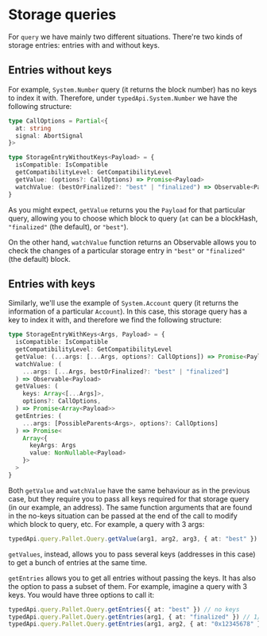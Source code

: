 # Storage queries

For `query` we have mainly two different situations. There're two kinds of storage entries: entries with and without keys.

## Entries without keys

For example, `System.Number` query (it returns the block number) has no keys to index it with. Therefore, under `typedApi.System.Number` we have the following structure:

```ts
type CallOptions = Partial<{
  at: string
  signal: AbortSignal
}>

type StorageEntryWithoutKeys<Payload> = {
  isCompatible: IsCompatible
  getCompatibilityLevel: GetCompatibilityLevel
  getValue: (options?: CallOptions) => Promise<Payload>
  watchValue: (bestOrFinalized?: "best" | "finalized") => Observable<Payload>
}
```

As you might expect, `getValue` returns you the `Payload` for that particular query, allowing you to choose which block to query (`at` can be a blockHash, `"finalized"` (the default), or `"best"`).

On the other hand, `watchValue` function returns an Observable allows you to check the changes of a particular storage entry in `"best"` or `"finalized"` (the default) block.

## Entries with keys

Similarly, we'll use the example of `System.Account` query (it returns the information of a particular `Account`). In this case, this storage query has a key to index it with, and therefore we find the following structure:

```ts
type StorageEntryWithKeys<Args, Payload> = {
  isCompatible: IsCompatible
  getCompatibilityLevel: GetCompatibilityLevel
  getValue: (...args: [...Args, options?: CallOptions]) => Promise<Payload>
  watchValue: (
    ...args: [...Args, bestOrFinalized?: "best" | "finalized"]
  ) => Observable<Payload>
  getValues: (
    keys: Array<[...Args]>,
    options?: CallOptions,
  ) => Promise<Array<Payload>>
  getEntries: (
    ...args: [PossibleParents<Args>, options?: CallOptions]
  ) => Promise<
    Array<{
      keyArgs: Args
      value: NonNullable<Payload>
    }>
  >
}
```

Both `getValue` and `watchValue` have the same behaviour as in the previous case, but they require you to pass all keys required for that storage query (in our example, an address). The same function arguments that are found in the no-keys situation can be passed at the end of the call to modify which block to query, etc. For example, a query with 3 args:

```ts
typedApi.query.Pallet.Query.getValue(arg1, arg2, arg3, { at: "best" })
```

`getValues`, instead, allows you to pass several keys (addresses in this case) to get a bunch of entries at the same time.

`getEntries` allows you to get all entries without passing the keys. It has also the option to pass a subset of them. For example, imagine a query with 3 keys. You would have three options to call it:

```ts
typedApi.query.Pallet.Query.getEntries({ at: "best" }) // no keys
typedApi.query.Pallet.Query.getEntries(arg1, { at: "finalized" }) // 1/3 keys
typedApi.query.Pallet.Query.getEntries(arg1, arg2, { at: "0x12345678" }) // 2/3 keys
```
